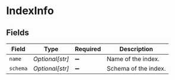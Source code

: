 # IndexInfo


## Fields

| Field                | Type                 | Required             | Description          |
| -------------------- | -------------------- | -------------------- | -------------------- |
| `name`               | *Optional[str]*      | :heavy_minus_sign:   | Name of the index.   |
| `schema`             | *Optional[str]*      | :heavy_minus_sign:   | Schema of the index. |